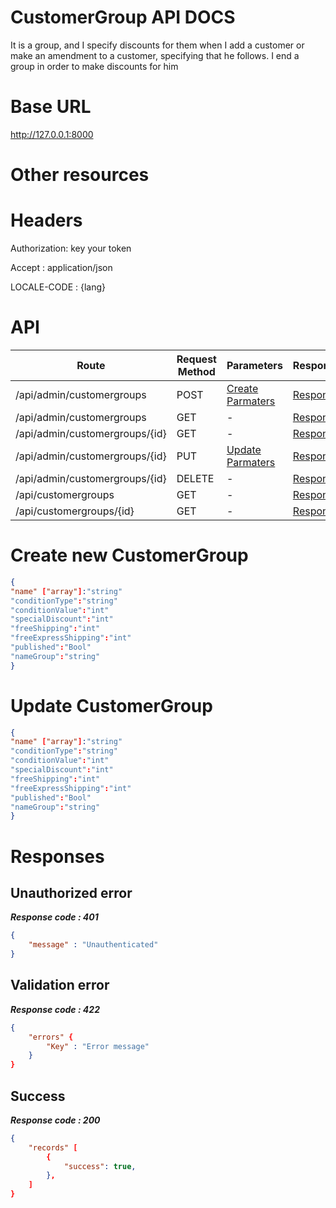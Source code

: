 # CustomerGroup API DOCS
 It is a group, and I specify discounts for them when I add a customer or make an amendment to a customer, specifying that he follows. I end a group in order to make discounts for him
# Base URL
http://127.0.0.1:8000

# Other resources 

 
# Headers

Authorization: key your token

Accept : application/json

LOCALE-CODE : {lang}

# API 

| Route                        | Request Method | Parameters | Response  |
| -----------                  | -----------    |----------- |---------- |
| /api/admin/customergroups            | POST           |  [Create Parmaters](#Create)|[Response](#Response)|
| /api/admin/customergroups | GET           |-|  [Response](#Response)         |
|/api/admin/customergroups/{id}         | GET           |  - |  [Response](#Response)         |
|/api/admin/customergroups/{id}        |PUT           |  [Update Parmaters](#Update)|[Response](#Response)     |
|/api/admin/customergroups/{id}        |DELETE           |  -|[Response](#Response)| 
|/api/customergroups        |GET           |-| [Response](#Response)|
|/api/customergroups/{id}        |GET           |-|[Response](#Response)|


# <a name="Create"> </a> Create new CustomerGroup 

```json
{
"name" ["array"]:"string"
"conditionType":"string"
"conditionValue":"int"
"specialDiscount":"int"
"freeShipping":"int"
"freeExpressShipping":"int"
"published":"Bool"
"nameGroup":"string"
} 
```

# <a name="Update"> </a> Update CustomerGroup

```json
{
"name" ["array"]:"string"
"conditionType":"string"
"conditionValue":"int"
"specialDiscount":"int"
"freeShipping":"int"
"freeExpressShipping":"int"
"published":"Bool"
"nameGroup":"string"
} 
```
# <a name="Response"> </a> Responses 

## Unauthorized error

__*Response code : 401*__
```json 
{
    "message" : "Unauthenticated"
}
```

## Validation error 
__*Response code : 422*__

```json 
{
    "errors" {
        "Key" : "Error message"
    }
}
```
## Success  
__*Response code : 200*__
```json 
{
    "records" [
        {
            "success": true,
        },
    ]
}
```

